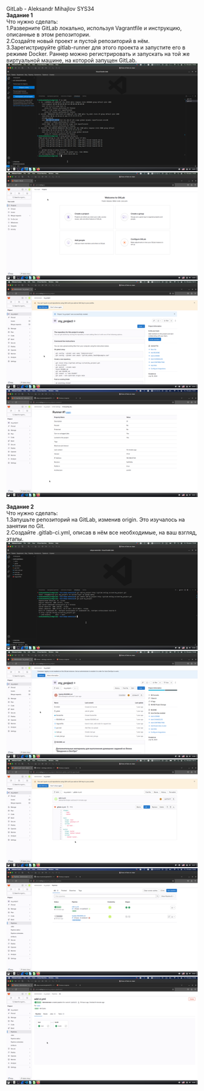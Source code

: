 GitLab - Aleksandr Mihajlov SYS34  
**Задание 1**  
Что нужно сделать:  
1.Разверните GitLab локально, используя Vagrantfile и инструкцию, описанные в этом репозитории.  
2.Создайте новый проект и пустой репозиторий в нём.  
3.Зарегистрируйте gitlab-runner для этого проекта и запустите его в режиме Docker. Раннер можно регистрировать и запускать на той же виртуальной машине, на которой запущен GitLab.  
![alt text](https://github.com/AleksandrMihajlov/GitLab/blob/main/1.png)  
![alt text](https://github.com/AleksandrMihajlov/GitLab/blob/main/1.1.png)  
![alt text](https://github.com/AleksandrMihajlov/GitLab/blob/main/1.2.png)  
![alt text](https://github.com/AleksandrMihajlov/GitLab/blob/main/1.3.png)
      
**Задание 2**  
Что нужно сделать:  
1.Запушьте репозиторий на GitLab, изменив origin. Это изучалось на занятии по Git.  
2.Создайте .gitlab-ci.yml, описав в нём все необходимые, на ваш взгляд, этапы.  
![alt text](https://github.com/AleksandrMihajlov/GitLab/blob/main/2.png)  
![alt text](https://github.com/AleksandrMihajlov/GitLab/blob/main/2.1.png)  
![alt text](https://github.com/AleksandrMihajlov/GitLab/blob/main/2.2.png)  
![alt text](https://github.com/AleksandrMihajlov/GitLab/blob/main/2.3.png)  
![alt text](https://github.com/AleksandrMihajlov/GitLab/blob/main/2.4.png)